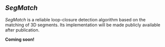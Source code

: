 ## *SegMatch*

*SegMatch* is a reliable loop-closure detection algorithm based on the matching of 3D segments. Its implementation will be made publicly available after publication.

**Coming soon!**
